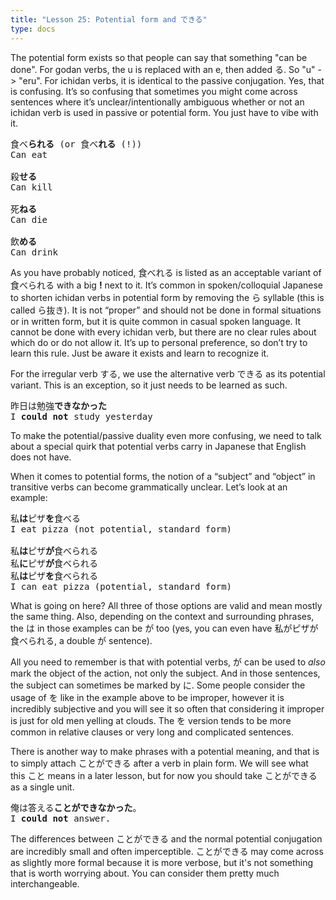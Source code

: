 ```yaml
---
title: "Lesson 25: Potential form and できる"
type: docs
---
```



The potential form exists so that people can say that something "can be done". For godan verbs, the u is replaced with an e, then added る. So "u" \-\> "eru". For ichidan verbs, it is identical to the passive conjugation. Yes, that is confusing. It’s so confusing that sometimes you might come across sentences where it’s unclear/intentionally ambiguous whether or not an ichidan verb is used in passive or potential form. You just have to vibe with it.

<pre>
食べ<b>られる</b> (or 食べ<b>れる</b> (!))
Can eat

殺<b>せる</b>
Can kill

死<b>ねる</b>
Can die

飲<b>める</b>
Can drink
</pre>

As you have probably noticed, 食べれる is listed as an acceptable variant of 食べられる with a big **!** next to it. It’s common in spoken/colloquial Japanese to shorten ichidan verbs in potential form by removing the ら syllable (this is called ら抜き). It is not “proper” and should not be done in formal situations or in written form, but it is quite common in casual spoken language. It cannot be done with every ichidan verb, but there are no clear rules about which do or do not allow it. It’s up to personal preference, so don’t try to learn this rule. Just be aware it exists and learn to recognize it.

For the irregular verb する, we use the alternative verb できる as its potential variant. This is an exception, so it just needs to be learned as such. 

<pre>
昨日は勉強<b>できなかった</b>
I <b>could not</b> study yesterday
</pre>

To make the potential/passive duality even more confusing, we need to talk about a special quirk that potential verbs carry in Japanese that English does not have.

When it comes to potential forms, the notion of a “subject” and “object” in transitive verbs can become grammatically unclear. Let’s look at an example:

<pre>
私<b>は</b>ピザ<b>を</b>食べる
I eat pizza (not potential, standard form)

私<b>は</b>ピザ<b>が</b>食べられる
私<b>に</b>ピザ<b>が</b>食べられる
私<b>は</b>ピザ<b>を</b>食べられる
I can eat pizza (potential, standard form)
</pre>

What is going on here? All three of those options are valid and mean mostly the same thing. Also, depending on the context and surrounding phrases, the は in those examples can be が too (yes, you can even have 私がピザが食べられる, a double が sentence). 

All you need to remember is that with potential verbs, が can be used to *also* mark the object of the action, not only the subject. And in those sentences, the subject can sometimes be marked by に. Some people consider the usage of を like in the example above to be improper, however it is incredibly subjective and you will see it so often that considering it improper is just for old men yelling at clouds. The を version tends to be more common in relative clauses or very long and complicated sentences.

There is another way to make phrases with a potential meaning, and that is to simply attach ことができる after a verb in plain form. We will see what this こと means in a later lesson, but for now you should take ことができる as a single unit. 

<pre>
俺は答える<b>ことができなかった</b>。
I <b>could not</b> answer.
</pre>

The differences between ことができる and the normal potential conjugation are incredibly small and often imperceptible. ことができる may come across as slightly more formal because it is more verbose, but it's not something that is worth worrying about. You can consider them pretty much interchangeable.
